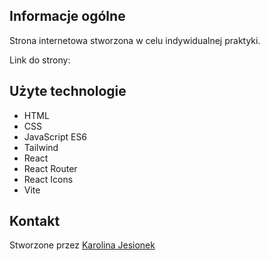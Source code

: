 ## Informacje ogólne
Strona internetowa stworzona w celu indywidualnej praktyki.

Link do strony: 

## Użyte technologie
* HTML
* CSS
* JavaScript ES6
* Tailwind
* React
* React Router
* React Icons
* Vite

## Kontakt
Stworzone przez [Karolina Jesionek](mailto:karolina.anna.jesionek@gmail.com) 

